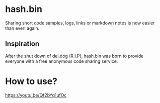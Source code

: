 # hash.bin
Sharing short code samples, logs, links or markdown notes is now easier than ever! again.

## Inspiration
After the shut down of del.dog (R.I.P), hash.bin was born to provide everyone with a free anonymous code sharing service.

# How to use?
https://youtu.be/Qf2bYq1ufOc